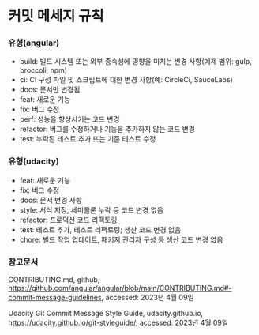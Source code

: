 # 커밋 메세지 규칙

### 유형(angular)

- build: 빌드 시스템 또는 외부 종속성에 영향을 미치는 변경 사항(예제 범위: gulp, broccoli, npm)
- ci: CI 구성 파일 및 스크립트에 대한 변경 사항(예: CircleCi, SauceLabs)
- docs: 문서만 변경됨
- feat: 새로운 기능
- fix: 버그 수정
- perf: 성능을 향상시키는 코드 변경
- refactor: 버그를 수정하거나 기능을 추가하지 않는 코드 변경
- test: 누락된 테스트 추가 또는 기존 테스트 수정

### 유형(udacity)

- feat: 새로운 기능
- fix: 버그 수정
- docs: 문서 변경 사항
- style: 서식 지정, 세미콜론 누락 등 코드 변경 없음
- refactor: 프로덕션 코드 리팩토링
- test: 테스트 추가, 테스트 리팩토링; 생산 코드 변경 없음
- chore: 빌드 작업 업데이트, 패키지 관리자 구성 등 생산 코드 변경 없음

### 참고문서

CONTRIBUTING.md, github, https://github.com/angular/angular/blob/main/CONTRIBUTING.md#-commit-message-guidelines, accessed: 2023년 4월 09일

Udacity Git Commit Message Style Guide, udacity.github.io, https://udacity.github.io/git-styleguide/, accessed: 2023년 4월 09일